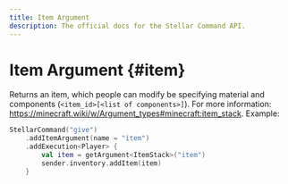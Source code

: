 ```yaml
---
title: Item Argument
description: The official docs for the Stellar Command API.
---
```


# Item Argument {#item}

Returns an item, which people can modify be specifying material and components (`<item_id>[<list of components>]`). For more information: https://minecraft.wiki/w/Argument_types#minecraft:item_stack. Example:

```kotlin
StellarCommand("give")
    .addItemArgument(name = "item")
    .addExecution<Player> {
        val item = getArgument<ItemStack>("item")
        sender.inventory.addItem(item)
    }
```
